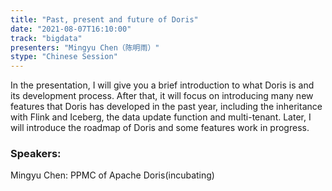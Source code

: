 ```yaml
---
title: "Past, present and future of Doris"
date: "2021-08-07T16:10:00" 
track: "bigdata"
presenters: "Mingyu Chen（陈明雨）"
stype: "Chinese Session"
---
```

In the presentation, I will give you a brief introduction to what Doris is and its development process. After that, it will focus on introducing many new features that Doris has developed in the past year, including the inheritance with Flink and Iceberg, the data update function and multi-tenant. Later, I will introduce the roadmap of Doris and some features work in progress.
 ### Speakers: 
 Mingyu Chen: PPMC of Apache Doris(incubating)
